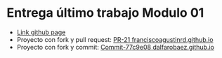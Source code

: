 # Entrega último trabajo Modulo 01

- [Link github page](https://pkohnenkampf.github.io/portafolio/)
- Proyecto con fork y pull request: [PR-21 franciscoagustinrd.github.io](https://github.com/franciscoagustinrd/franciscoagustinrd.github.io/pull/2)
- Proyecto con fork y commit: [Commit-77c9e08 dalfarobaez.github.io ](https://github.com/dalfarobaez/dalfarobaez.github.io/commit/77c9e08fa9c606daeb7228c3499d0071bf8de3db)
